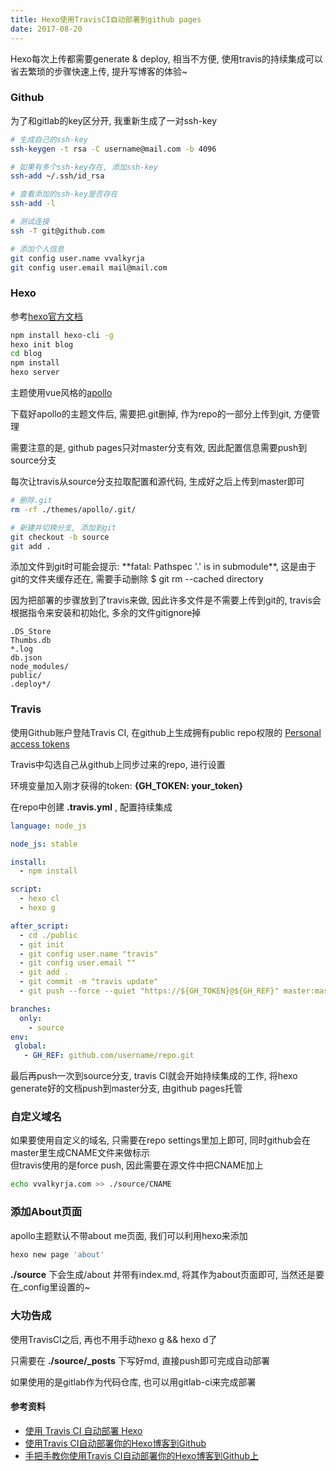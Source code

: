 ```yaml
---
title: Hexo使用TravisCI自动部署到github pages
date: 2017-08-20
---
```

Hexo每次上传都需要generate & deploy, 相当不方便, 使用travis的持续集成可以省去繁琐的步骤快速上传, 提升写博客的体验~

<!-- more -->
### Github 

为了和gitlab的key区分开, 我重新生成了一对ssh-key

``` bash
# 生成自己的ssh-key
ssh-keygen -t rsa -C username@mail.com -b 4096

# 如果有多个ssh-key存在, 添加ssh-key
ssh-add ~/.ssh/id_rsa

# 查看添加的ssh-key是否存在
ssh-add -l

# 测试连接
ssh -T git@github.com

# 添加个人信息
git config user.name vvalkyrja
git config user.email mail@mail.com
```


### Hexo

参考[hexo官方文档](https://hexo.io)

``` bash
npm install hexo-cli -g
hexo init blog
cd blog
npm install
hexo server
```

主题使用vue风格的[apollo](https://github.com/pinggod/hexo-theme-apollo)

下载好apollo的主题文件后, 需要把.git删掉, 作为repo的一部分上传到git, 方便管理

需要注意的是, github pages只对master分支有效, 因此配置信息需要push到source分支

每次让travis从source分支拉取配置和源代码, 生成好之后上传到master即可

``` bash
# 删除.git
rm -rf ./themes/apollo/.git/

# 新建并切换分支, 添加到git
git checkout -b source 
git add .
```

<div class='tip'>
    添加文件到git时可能会提示: **fatal: Pathspec '.' is in submodule**, 这是由于git的文件夹缓存还在, 需要手动删除
    $ git rm --cached directory
</div>



因为把部署的步骤放到了travis来做, 因此许多文件是不需要上传到git的, travis会根据指令来安装和初始化, 多余的文件gitignore掉

``` gitignore
.DS_Store
Thumbs.db
*.log
db.json
node_modules/
public/
.deploy*/
```


### Travis

使用Github账户登陆Travis CI, 在github上生成拥有public repo权限的 [Personal access tokens](https://github.com/settings/tokens)

Travis中勾选自己从github上同步过来的repo, 进行设置

环境变量加入刚才获得的token: **{GH_TOKEN: your_token}**

在repo中创建 **.travis.yml** , 配置持续集成

``` yml
language: node_js

node_js: stable

install:
  - npm install

script:
  - hexo cl
  - hexo g

after_script:
  - cd ./public
  - git init
  - git config user.name "travis"
  - git config user.email ""
  - git add .
  - git commit -m "travis update"
  - git push --force --quiet "https://${GH_TOKEN}@${GH_REF}" master:master

branches:
  only:
    - source
env:
 global:
   - GH_REF: github.com/username/repo.git
```

最后再push一次到source分支, travis CI就会开始持续集成的工作, 将hexo generate好的文档push到master分支, 由github pages托管


### 自定义域名

如果要使用自定义的域名, 只需要在repo settings里加上即可, 同时github会在master里生成CNAME文件来做标示  
但travis使用的是force push, 因此需要在源文件中把CNAME加上

``` bash
echo vvalkyrja.com >> ./source/CNAME
```


### 添加About页面

apollo主题默认不带about me页面, 我们可以利用hexo来添加

``` bash
hexo new page 'about'
```

**./source** 下会生成/about 并带有index.md, 将其作为about页面即可, 当然还是要在_config里设置的~


### 大功告成

使用TravisCI之后, 再也不用手动hexo g && hexo d了

只需要在 **./source/_posts** 下写好md, 直接push即可完成自动部署

如果使用的是gitlab作为代码仓库, 也可以用gitlab-ci来完成部署


#### 参考资料
* [使用 Travis CI 自动部署 Hexo](http://www.jianshu.com/p/5e74046e7a0f)
* [使用Travis CI自动部署你的Hexo博客到Github](http://www.selfrebuild.net/2016/11/16/github-hexo-blog-auto-deploy/)
* [手把手教你使用Travis CI自动部署你的Hexo博客到Github上](http://www.jianshu.com/p/e22c13d85659)